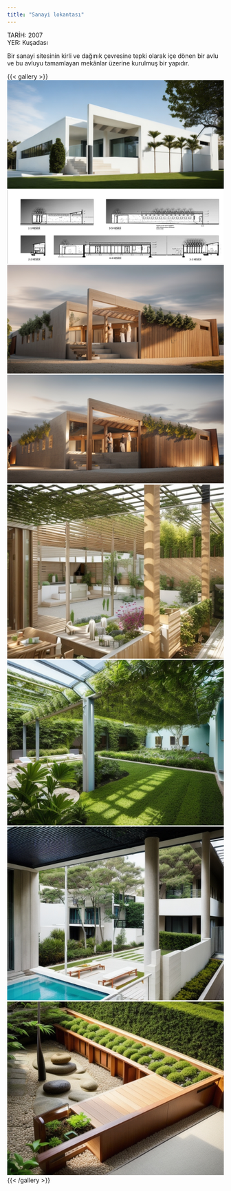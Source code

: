 ```yaml
---
title: "Sanayi lokantası"
---
```


TARİH: 2007  
YER: Kuşadası

Bir sanayi sitesinin kirli ve dağınık çevresine tepki
olarak içe dönen bir avlu ve bu avluyu tamamlayan
mekânlar üzerine kurulmuş bir yapıdır.

{{< gallery >}}
<img src="featured.png" class="grid-w50 md:grid-w33 xl:grid-w25" />
<img src="industrial_rest_01.jpg" class="grid-w50 md:grid-w33 xl:grid-w25" />
<img src="industrial_rest_02.png" class="grid-w50 md:grid-w33 xl:grid-w25" />
<img src="industrial_rest_03.png" class="grid-w50 md:grid-w33 xl:grid-w25" />
<img src="industrial_rest_04.png" class="grid-w50 md:grid-w33 xl:grid-w25" />
<img src="industrial_rest_05.png" class="grid-w50 md:grid-w33 xl:grid-w25" />
<img src="industrial_rest_06.png" class="grid-w50 md:grid-w33 xl:grid-w25" />
<img src="industrial_rest_07.png" class="grid-w50 md:grid-w33 xl:grid-w25" />
{{< /gallery >}}
